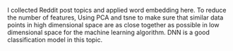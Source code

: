 I collected Reddit post topics and applied word embedding here. To reduce the number of features, Using PCA and tsne to make sure that similar data points in high dimensional space are as close together as possible in low dimensional space for the machine learning algorithm. DNN is a good classification model in this topic.
